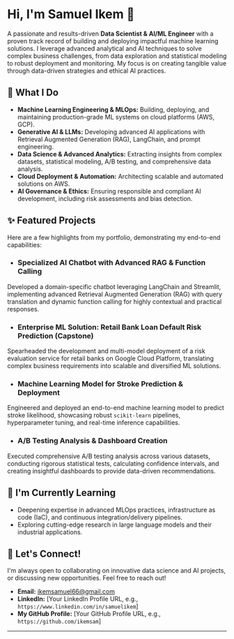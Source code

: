 # Hi, I'm Samuel Ikem 👋

A passionate and results-driven **Data Scientist & AI/ML Engineer** with a proven track record of building and deploying impactful machine learning solutions. I leverage advanced analytical and AI techniques to solve complex business challenges, from data exploration and statistical modeling to robust deployment and monitoring.  My focus is on creating tangible value through data-driven strategies and ethical AI practices.

## 🚀 What I Do

* **Machine Learning Engineering & MLOps:** Building, deploying, and maintaining production-grade ML systems on cloud platforms (AWS, GCP).
* **Generative AI & LLMs:** Developing advanced AI applications with Retrieval Augmented Generation (RAG), LangChain, and prompt engineering.
* **Data Science & Advanced Analytics:** Extracting insights from complex datasets, statistical modeling, A/B testing, and comprehensive data analysis.
* **Cloud Deployment & Automation:** Architecting scalable and automated solutions on AWS.
* **AI Governance & Ethics:** Ensuring responsible and compliant AI development, including risk assessments and bias detection.

## ✨ Featured Projects

Here are a few highlights from my portfolio, demonstrating my end-to-end capabilities:

* ### **Specialized AI Chatbot with Advanced RAG & Function Calling**
Developed a domain-specific chatbot leveraging LangChain and Streamlit, implementing advanced Retrieval Augmented Generation (RAG) with query translation and dynamic function calling for highly contextual and practical responses. 

* ### **Enterprise ML Solution: Retail Bank Loan Default Risk Prediction (Capstone)**
Spearheaded the development and multi-model deployment of a risk evaluation service for retail banks on Google Cloud Platform, translating complex business requirements into scalable and diversified ML solutions.


* ### **Machine Learning Model for Stroke Prediction & Deployment**
Engineered and deployed an end-to-end machine learning model to predict stroke likelihood, showcasing robust `scikit-learn` pipelines, hyperparameter tuning, and real-time inference capabilities.

* ### **A/B Testing Analysis & Dashboard Creation**
Executed comprehensive A/B testing analysis across various datasets, conducting rigorous statistical tests, calculating confidence intervals, and creating insightful dashboards to provide data-driven recommendations. 

## 🌱 I'm Currently Learning

* Deepening expertise in advanced MLOps practices, infrastructure as code (IaC), and continuous integration/delivery pipelines.
* Exploring cutting-edge research in large language models and their industrial applications.

## 👋 Let's Connect!

I'm always open to collaborating on innovative data science and AI projects, or discussing new opportunities. Feel free to reach out!

* **Email:** ikemsamuel66@gmail.com
* **LinkedIn:** [Your LinkedIn Profile URL, e.g., `https://www.linkedin.com/in/samuelikem`]
* **My GitHub Profile:** [Your GitHub Profile URL, e.g., `https://github.com/ikemsam`]

---
